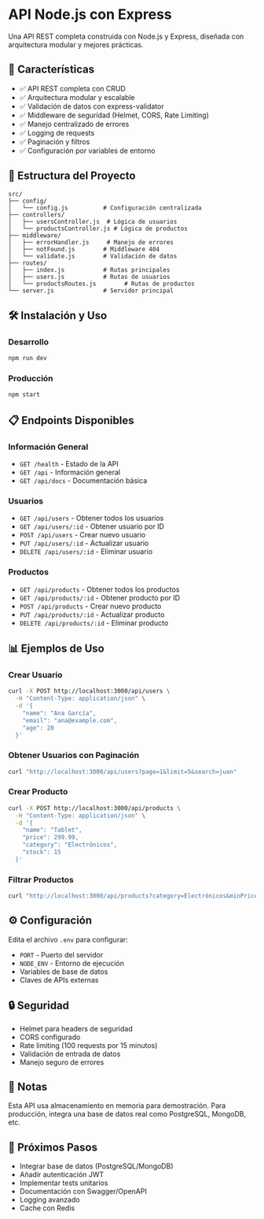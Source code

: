 # API Node.js con Express

Una API REST completa construida con Node.js y Express, diseñada con arquitectura modular y mejores prácticas.

## 🚀 Características

- ✅ API REST completa con CRUD
- ✅ Arquitectura modular y escalable
- ✅ Validación de datos con express-validator
- ✅ Middleware de seguridad (Helmet, CORS, Rate Limiting)
- ✅ Manejo centralizado de errores
- ✅ Logging de requests
- ✅ Paginación y filtros
- ✅ Configuración por variables de entorno

## 📁 Estructura del Proyecto

```
src/
├── config/
│   └── config.js          # Configuración centralizada
├── controllers/
│   ├── usersController.js  # Lógica de usuarios
│   └── productsController.js # Lógica de productos
├── middleware/
│   ├── errorHandler.js     # Manejo de errores
│   ├── notFound.js        # Middleware 404
│   └── validate.js        # Validación de datos
├── routes/
│   ├── index.js           # Rutas principales
│   ├── users.js           # Rutas de usuarios
│   └── productsRoutes.js        # Rutas de productos
└── server.js              # Servidor principal
```

## 🛠️ Instalación y Uso

### Desarrollo
```bash
npm run dev
```

### Producción
```bash
npm start
```

## 📋 Endpoints Disponibles

### Información General
- `GET /health` - Estado de la API
- `GET /api` - Información general
- `GET /api/docs` - Documentación básica

### Usuarios
- `GET /api/users` - Obtener todos los usuarios
- `GET /api/users/:id` - Obtener usuario por ID
- `POST /api/users` - Crear nuevo usuario
- `PUT /api/users/:id` - Actualizar usuario
- `DELETE /api/users/:id` - Eliminar usuario

### Productos
- `GET /api/products` - Obtener todos los productos
- `GET /api/products/:id` - Obtener producto por ID
- `POST /api/products` - Crear nuevo producto
- `PUT /api/products/:id` - Actualizar producto
- `DELETE /api/products/:id` - Eliminar producto

## 📊 Ejemplos de Uso

### Crear Usuario
```bash
curl -X POST http://localhost:3000/api/users \
  -H "Content-Type: application/json" \
  -d '{
    "name": "Ana García",
    "email": "ana@example.com",
    "age": 28
  }'
```

### Obtener Usuarios con Paginación
```bash
curl "http://localhost:3000/api/users?page=1&limit=5&search=juan"
```

### Crear Producto
```bash
curl -X POST http://localhost:3000/api/products \
  -H "Content-Type: application/json" \
  -d '{
    "name": "Tablet",
    "price": 299.99,
    "category": "Electrónicos",
    "stock": 15
  }'
```

### Filtrar Productos
```bash
curl "http://localhost:3000/api/products?category=Electrónicos&minPrice=100&maxPrice=1000"
```

## ⚙️ Configuración

Edita el archivo `.env` para configurar:

- `PORT` - Puerto del servidor
- `NODE_ENV` - Entorno de ejecución
- Variables de base de datos
- Claves de APIs externas

## 🔒 Seguridad

- Helmet para headers de seguridad
- CORS configurado
- Rate limiting (100 requests por 15 minutos)
- Validación de entrada de datos
- Manejo seguro de errores

## 📝 Notas

Esta API usa almacenamiento en memoria para demostración. Para producción, integra una base de datos real como PostgreSQL, MongoDB, etc.

## 🚀 Próximos Pasos

- Integrar base de datos (PostgreSQL/MongoDB)
- Añadir autenticación JWT
- Implementar tests unitarios
- Documentación con Swagger/OpenAPI
- Logging avanzado
- Cache con Redis